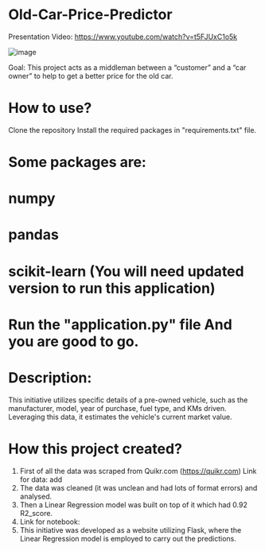 # Old-Car-Price-Predictor

Presentation Video: https://www.youtube.com/watch?v=t5FJUxC1o5k

![image](https://github.com/SnehalJ8994/Old-Car-Price-Predictor/assets/118697221/1c04d70d-5560-4ca3-987b-4d8933f1ead1)

Goal: This project acts as a middleman between a “customer” and a “car owner” to help to get a better price for the old car.


# How to use?

Clone the repository
Install the required packages in "requirements.txt" file.

# Some packages are:
# numpy
# pandas
# scikit-learn (You will need updated version to run this application)
# Run the "application.py" file And you are good to go.


# Description:

This initiative utilizes specific details of a pre-owned vehicle, such as the manufacturer, model, year of purchase, fuel type, and KMs driven. Leveraging this data, it estimates the vehicle's current market value.


# How this project created?

1. First of all the data was scraped from Quikr.com (https://quikr.com) Link for data: add
2. The data was cleaned (it was unclean and had lots of format errors) and analysed.
3. Then a Linear Regression model was built on top of it which had 0.92 R2_score.
4. Link for notebook:
5. This initiative was developed as a website utilizing Flask, where the Linear Regression model is employed to carry out the predictions.
